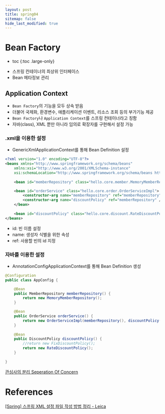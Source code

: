 ```yaml
---
layout: post
title: spring04
sitemap: false
hide_last_modified: true
---
```

# Bean Factory

* toc
{:toc .large-only}

- 스프링 컨테이너의 최상위 인터페이스
- Bean 메타정보 관리

## Application Context

- ```Bean Factory```의 기능을 모두 상속 받음
- 더불어 국제화, 환경변수, 애플리케이션 이벤트, 리소스 조회 등의 부가기능 제공
- ```Bean Factory```나 ```Application Context```를 스프링 컨테이너라고 칭함
- 자바(class), XML 뿐만 아니라 임의로 확장자를 구현해서 설정 가능

### .xml을 이용한 설정

- GenericXmlApplicationContext를 통해 Bean Definition 설정

```xml
<?xml version="1.0" encoding="UTF-8"?>
<beans xmlns="http://www.springframework.org/schema/beans"
	xmlns:xsi="http://www.w3.org/2001/XMLSchema-instance"
	xsi:schemaLocation="http://www.springframework.org/schema/beans http://www.springframework.org/schema/beans/spring-beans.xsd">
	
	<bean id="memberRepository" class="hello.core.member.MemoryMemberRepository" />

	<bean id="orderService" class="hello.core.order.OrderServiceImpl">
		<constructor-arg name="memberRepository" ref="memberRepository" />
		<constructor-arg name="discountPolicy" ref="memberRepository" />
	</bean>
	
	<bean id="discountPolicy" class="hello.core.discount.RateDiscountPolicy" />
</beans>
```

- id: 빈 이름 설정
- name: 생성자 식별을 위한 속성
- ref: 사용할 빈의 id 지정

### 자바를 이용한 설정

- AnnotationConfigApplicationContext를 통해 Bean Definition 생성

```JAVA
@Configuration
public class AppConfig {

	@Bean
	public MemberRepository memberRepository() {
		return new MemoryMemberRepository();
	}

	@Bean
	public OrderService orderService() {
		return new OrderServiceImpl(memberRepository(), discountPolicy());
	}
	
	@Bean
	public DiscountPolicy discountPolicy() {
		//return new FixDiscountPolicy();
		return new RateDiscountPolicy();
	}
	
}
```

[관심사의 분리 Seperation Of Concern](https://seouljoy.github.io/java/2024-01-07-java09/)

# References

[[Spring] 스프링 XML 설정 파일 작성 방법 정리 - Leica](https://atoz-develop.tistory.com/entry/Spring-%EC%8A%A4%ED%94%84%EB%A7%81-XML-%EC%84%A4%EC%A0%95-%ED%8C%8C%EC%9D%BC-%EC%9E%91%EC%84%B1-%EB%B0%A9%EB%B2%95-%EC%A0%95%EB%A6%AC)
